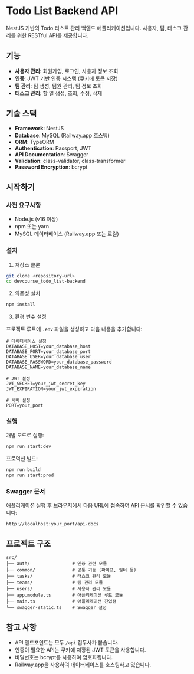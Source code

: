 # Todo List Backend API

NestJS 기반의 Todo 리스트 관리 백엔드 애플리케이션입니다. 사용자, 팀, 태스크 관리를 위한 RESTful API를 제공합니다.

## 기능

- **사용자 관리**: 회원가입, 로그인, 사용자 정보 조회
- **인증**: JWT 기반 인증 시스템 (쿠키에 토큰 저장)
- **팀 관리**: 팀 생성, 팀원 관리, 팀 정보 조회
- **태스크 관리**: 할 일 생성, 조회, 수정, 삭제

## 기술 스택

- **Framework**: NestJS
- **Database**: MySQL (Railway.app 호스팅)
- **ORM**: TypeORM
- **Authentication**: Passport, JWT
- **API Documentation**: Swagger
- **Validation**: class-validator, class-transformer
- **Password Encryption**: bcrypt

## 시작하기

### 사전 요구사항

- Node.js (v16 이상)
- npm 또는 yarn
- MySQL 데이터베이스 (Railway.app 또는 로컬)

### 설치

1. 저장소 클론

```bash
git clone <repository-url>
cd devcourse_todo_list-backend
```

2. 의존성 설치

```bash
npm install
```

3. 환경 변수 설정

프로젝트 루트에 `.env` 파일을 생성하고 다음 내용을 추가합니다:

```
# 데이터베이스 설정
DATABASE_HOST=your_database_host
DATABASE_PORT=your_database_port
DATABASE_USER=your_database_user
DATABASE_PASSWORD=your_database_password
DATABASE_NAME=your_database_name

# JWT 설정
JWT_SECRET=your_jwt_secret_key
JWT_EXPIRATION=your_jwt_expiration

# 서버 설정
PORT=your_port
```

### 실행

개발 모드로 실행:

```bash
npm run start:dev
```

프로덕션 빌드:

```bash
npm run build
npm run start:prod
```

### Swagger 문서

애플리케이션 실행 후 브라우저에서 다음 URL에 접속하여 API 문서를 확인할 수 있습니다:

```
http://localhost:your_port/api-docs
```

## 프로젝트 구조

```
src/
├── auth/                # 인증 관련 모듈
├── common/              # 공통 기능 (파이프, 필터 등)
├── tasks/               # 태스크 관리 모듈
├── teams/               # 팀 관리 모듈
├── users/               # 사용자 관리 모듈
├── app.module.ts        # 애플리케이션 루트 모듈
├── main.ts              # 애플리케이션 진입점
└── swagger-static.ts    # Swagger 설정
```

## 참고 사항

- API 엔드포인트는 모두 `/api` 접두사가 붙습니다.
- 인증이 필요한 API는 쿠키에 저장된 JWT 토큰을 사용합니다.
- 비밀번호는 bcrypt를 사용하여 암호화됩니다.
- Railway.app을 사용하여 데이터베이스를 호스팅하고 있습니다.